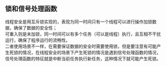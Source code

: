 ## 锁和信号处理函数

线程安全是用互斥锁实现的，表现为同一时间只有一个线程可以进行操作加锁数据，确保了数据的安全性；<br>
可重入则是未加锁，同一时间可以有多个任务（可以是线程）执行，且互相不干扰运行，确保了程序运行的流畅性。<br>
二者使用场景不一样，在需要保证数据的安全时需要使用锁，但是要注意有可能产生死锁的情况，在线程安全的场景下产生死锁的情况是遇到信号处理函数的情况，信号处理函数的特征就是中断当前任务执行新任务，这种情况下就可能产生死锁。

